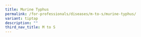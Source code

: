 ```yaml
---
title: Murine Typhus
permalink: /for-professionals/diseases/m-to-s/murine-typhus/
variant: tiptap
description: ""
third_nav_title: M to S
---
```

